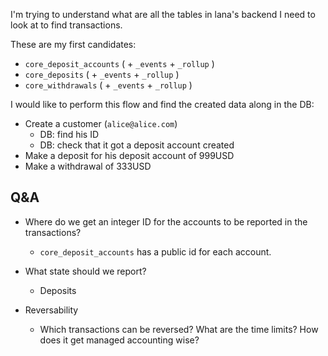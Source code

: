 I'm trying to understand what are all the tables in lana's backend I need to look at to find transactions.

These are my first candidates:
- `core_deposit_accounts` ( + `_events` + `_rollup` )
- `core_deposits` ( + `_events` + `_rollup` )
- `core_withdrawals` ( + `_events` + `_rollup` )


I would like to perform this flow and find the created data along in the DB:
- Create a customer (`alice@alice.com`)
  - DB: find his ID
  - DB: check that it got a deposit account created
- Make a deposit for his deposit account of 999USD
- Make a withdrawal of 333USD




## Q&A

- Where do we get an integer ID for the accounts to be reported in the transactions?
    - `core_deposit_accounts` has a public id for each account.
- What state should we report?
    - Deposits 

- Reversability
    - Which transactions can be reversed? What are the time limits? How does it get managed accounting wise?